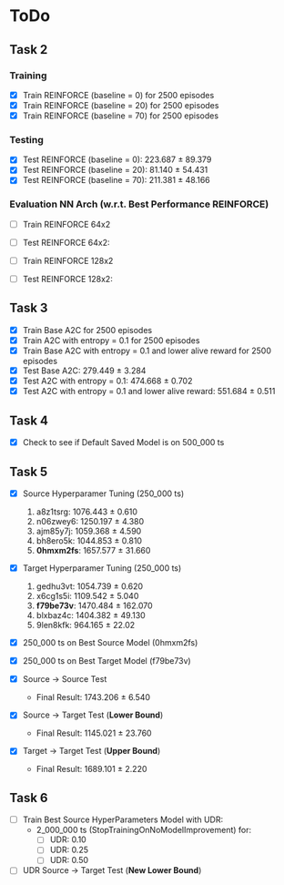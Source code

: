 # ToDo

## Task 2
### Training
- [x] Train REINFORCE (baseline = 0) for 2500 episodes
- [x] Train REINFORCE (baseline = 20) for 2500 episodes
- [x] Train REINFORCE (baseline = 70) for 2500 episodes

### Testing
- [x] Test REINFORCE (baseline = 0): 223.687 $\pm$ 89.379
- [x] Test REINFORCE (baseline = 20): 81.140 $\pm$ 54.431
- [x] Test REINFORCE (baseline = 70): 211.381 $\pm$ 48.166

### Evaluation NN Arch (w.r.t. Best Performance REINFORCE)
- [ ] Train REINFORCE 64x2
- [ ] Test REINFORCE 64x2:
- [ ] Train REINFORCE 128x2
- [ ] Test REINFORCE 128x2:


## Task 3
- [x] Train Base A2C for 2500 episodes
- [x] Train A2C with entropy = 0.1 for 2500 episodes
- [x] Train Base A2C with entropy = 0.1 and lower alive reward for 2500 episodes
- [x] Test Base A2C: 279.449 $\pm$ 3.284
- [x] Test A2C with entropy = 0.1: 474.668 $\pm$ 0.702
- [x] Test A2C with entropy = 0.1 and lower alive reward: 551.684 $\pm$ 0.511

## Task 4
- [x] Check to see if Default Saved Model is on 500_000 ts

## Task 5
- [x] Source Hyperparamer Tuning (250_000 ts)
  1) a8z1tsrg: 1076.443 $\pm$ 0.610
  2) n06zwey6: 1250.197 $\pm$ 4.380
  3)  ajm85y7j: 1059.368 $\pm$ 4.590
  4)  bh8ero5k: 1044.853 $\pm$ 0.810
  5)  **0hmxm2fs**: 1657.577 $\pm$ 31.660

- [x] Target Hyperparamer Tuning (250_000 ts) 
  1) gedhu3vt: 1054.739 $\pm$ 0.620
  2) x6cg1s5i: 1109.542 $\pm$ 5.040
  3) **f79be73v**: 1470.484 $\pm$ 162.070
  4) blxbaz4c: 1404.382 $\pm$ 49.130
  5) 9len8kfk: 964.165 $\pm$ 22.02

- [x] 250_000 ts on Best Source Model (0hmxm2fs)
- [x] 250_000 ts on Best Target Model (f79be73v)
- [x] Source $\rightarrow$ Source Test
    - Final Result: 1743.206 $\pm$ 6.540
- [x] Source $\rightarrow$ Target Test (**Lower Bound**)
    - Final Result: 1145.021 $\pm$ 23.760
- [x] Target $\rightarrow$ Target Test (**Upper Bound**)
    - Final Result: 1689.101 $\pm$ 2.220

## Task 6
   - [ ] Train Best Source HyperParameters Model with UDR:
     - 2_000_000 ts (StopTrainingOnNoModelImprovement) for:
       - [ ] UDR: 0.10
       - [ ] UDR: 0.25
       - [ ] UDR: 0.50 
   - [ ] UDR Source $\rightarrow$ Target Test (**New Lower Bound**)
